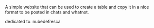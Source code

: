 A simple website that can be used to create a table and copy it in a nice format to be posted in chats and whatnot.


dedicated to: nubedefresca 

